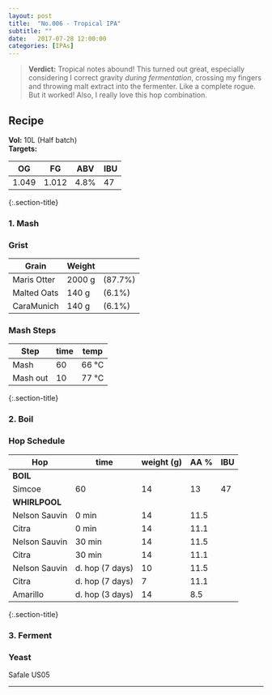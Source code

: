 ```yaml
---
layout: post
title:  "No.006 - Tropical IPA"
subtitle: ""
date:   2017-07-28 12:00:00
categories: [IPAs]
---
```



> **Verdict:** Tropical notes abound! This turned out great, especially considering I correct gravity *during fermentation*, crossing my fingers and throwing malt extract into the fermenter. Like a complete rogue. But it worked! Also, I really love this hop combination.


## Recipe ##
**Vol:** 10L (Half batch)  
**Targets:**

| OG | FG | ABV | IBU |
|----|----|-----|-----|
| 1.049 | 1.012 | 4.8% | 47 |

{:.section-title}
### 1. Mash ###
### Grist ###

| Grain           | Weight      |         |
|-----------------|-------------|---------|
| Maris Otter     | 2000 g      | (87.7%) |
| Malted Oats     | 140 g       | (6.1%)  |
| CaraMunich      | 140 g       | (6.1%)  |

### Mash Steps ###

| Step            | time | temp  |
|-----------------|------|-------|
| Mash            | 60   | 66 °C |
| Mash out        | 10   | 77 °C |

{:.section-title}
### 2. Boil ###

### Hop Schedule ###

| Hop           | time            | weight (g) | AA % | IBU        |
|---------------|-----------------|------------|------|------------|
| **BOIL**      |                 |            |      |            |
| Simcoe        | 60              | 14         | 13   | 47         |
| **WHIRLPOOL** |                 |            |      |            |
| Nelson Sauvin | 0 min           | 14         | 11.5 |            |
| Citra         | 0 min           | 14         | 11.1 |            |
| Nelson Sauvin | 30 min          | 14         | 11.5 |            |
| Citra         | 30 min          | 14         | 11.1 |            |
| Nelson Sauvin | d. hop (7 days) | 10         | 11.5 |            |
| Citra         | d. hop (7 days) | 7          | 11.1 |            |
| Amarillo      | d. hop (3 days) | 14         | 8.5  |            |

{:.section-title}
### 3. Ferment  ###
### Yeast ###
Safale US05

---
